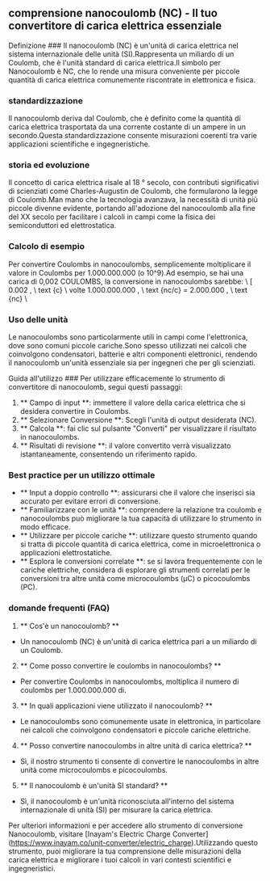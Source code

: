 ## comprensione nanocoulomb (NC) - Il tuo convertitore di carica elettrica essenziale

Definizione ###
Il nanocoulomb (NC) è un'unità di carica elettrica nel sistema internazionale delle unità (SI).Rappresenta un miliardo di un Coulomb, che è l'unità standard di carica elettrica.Il simbolo per Nanocoulomb è NC, che lo rende una misura conveniente per piccole quantità di carica elettrica comunemente riscontrate in elettronica e fisica.

### standardizzazione
Il nanocoulomb deriva dal Coulomb, che è definito come la quantità di carica elettrica trasportata da una corrente costante di un ampere in un secondo.Questa standardizzazione consente misurazioni coerenti tra varie applicazioni scientifiche e ingegneristiche.

### storia ed evoluzione
Il concetto di carica elettrica risale al 18 ° secolo, con contributi significativi di scienziati come Charles-Augustin de Coulomb, che formularono la legge di Coulomb.Man mano che la tecnologia avanzava, la necessità di unità più piccole divenne evidente, portando all'adozione del nanocoulomb alla fine del XX secolo per facilitare i calcoli in campi come la fisica dei semiconduttori ed elettrostatica.

### Calcolo di esempio
Per convertire Coulombs in nanocoulombs, semplicemente moltiplicare il valore in Coulombs per 1.000.000.000 (o 10^9).Ad esempio, se hai una carica di 0,002 COULOMBS, la conversione in nanocoulombs sarebbe:
\ [
0.002 \, \ text {c} \ volte 1.000.000.000 \, \ text {nc/c} = 2.000.000 \, \ text {nc}
\

### Uso delle unità
Le nanocoulombs sono particolarmente utili in campi come l'elettronica, dove sono comuni piccole cariche.Sono spesso utilizzati nei calcoli che coinvolgono condensatori, batterie e altri componenti elettronici, rendendo il nanocoulomb un'unità essenziale sia per ingegneri che per gli scienziati.

Guida all'utilizzo ###
Per utilizzare efficacemente lo strumento di convertitore di nanocoulomb, segui questi passaggi:
1. ** Campo di input **: immettere il valore della carica elettrica che si desidera convertire in Coulombs.
2. ** Selezionare Conversione **: Scegli l'unità di output desiderata (NC).
3. ** Calcola **: fai clic sul pulsante "Converti" per visualizzare il risultato in nanocoulombs.
4. ** Risultati di revisione **: il valore convertito verrà visualizzato istantaneamente, consentendo un riferimento rapido.

### Best practice per un utilizzo ottimale
- ** Input a doppio controllo **: assicurarsi che il valore che inserisci sia accurato per evitare errori di conversione.
- ** Familiarizzare con le unità **: comprendere la relazione tra coulomb e nanocoulombs può migliorare la tua capacità di utilizzare lo strumento in modo efficace.
- ** Utilizzare per piccole cariche **: utilizzare questo strumento quando si tratta di piccole quantità di carica elettrica, come in microelettronica o applicazioni elettrostatiche.
- ** Esplora le conversioni correlate **: se si lavora frequentemente con le cariche elettriche, considera di esplorare gli strumenti correlati per le conversioni tra altre unità come microcoulombs (µC) o picocoulombs (PC).

### domande frequenti (FAQ)

1. ** Cos'è un nanocoulomb? **
- Un nanocoulomb (NC) è un'unità di carica elettrica pari a un miliardo di un Coulomb.

2. ** Come posso convertire le coulombs in nanocoulombs? **
- Per convertire Coulombs in nanocoulombs, moltiplica il numero di coulombs per 1.000.000.000 di.

3. ** In quali applicazioni viene utilizzato il nanocoulomb? **
- Le nanocoulombs sono comunemente usate in elettronica, in particolare nei calcoli che coinvolgono condensatori e piccole cariche elettriche.

4. ** Posso convertire nanocoulombs in altre unità di carica elettrica? **
- Sì, il nostro strumento ti consente di convertire le nanocoulombs in altre unità come microcoulombs e picocoulombs.

5. ** Il nanocoulomb è un'unità SI standard? **
- Sì, il nanocoulomb è un'unità riconosciuta all'interno del sistema internazionale di unità (SI) per misurare la carica elettrica.

Per ulteriori informazioni e per accedere allo strumento di conversione Nanocoulomb, visitare [Inayam's Electric Charge Converter] (https://www.inayam.co/unit-converter/electric_charge).Utilizzando questo strumento, puoi migliorare la tua comprensione delle misurazioni della carica elettrica e migliorare i tuoi calcoli in vari contesti scientifici e ingegneristici.